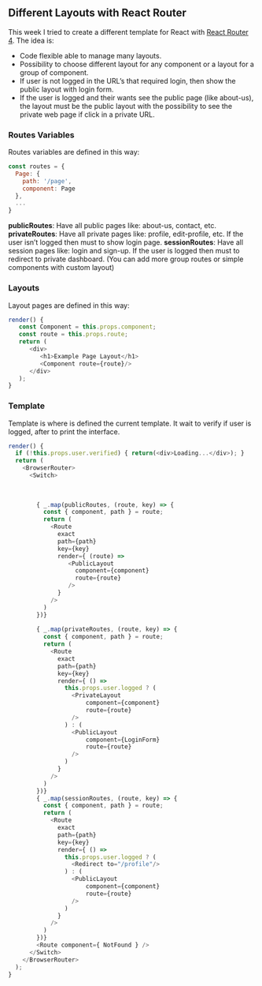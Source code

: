 ## Different Layouts with React Router

This week I tried to create a different template for React with [React Router 4](https://reacttraining.com/react-router/). The idea is:

- Code flexible able to manage many layouts.
- Possibility to choose different layout for any component or a layout for a group of component.
- If user is not logged in the URL’s that required login, then show the public layout with login form.
- If the user is logged and their wants see the public page (like about-us), the layout must be the public layout with the possibility to see the private web page if click in a private URL.

### Routes Variables

Routes variables are defined in this way:

```js
const routes = {
  Page: {
    path: '/page',
    component: Page
  },
  ...
}
```

**publicRoutes**: Have all public pages like: about-us, contact, etc. 
**privateRoutes**:  Have all private pages like: profile, edit-profile, etc. If the user isn’t logged then must to show login page.
**sessionRoutes**: Have all session pages like: login and sign-up. If the user is logged then must to redirect to private dashboard.
(You can add more group routes or simple components with custom layout)

### Layouts

Layout pages are defined in this way:
```js
render() {
   const Component = this.props.component;
   const route = this.props.route;
   return (
      <div>
         <h1>Example Page Layout</h1>
         <Component route={route}/>
      </div>
   );
}
```

### Template

Template is where is defined the current template. It wait to verify if user is logged, after to print the interface.

```js
render() {
  if (!this.props.user.verified) { return(<div>Loading...</div>); }
  return (
    <BrowserRouter>
      <Switch>
        
        
        
        { _.map(publicRoutes, (route, key) => {
          const { component, path } = route;
          return (
            <Route
              exact
              path={path}
              key={key}
              render={ (route) => 
                 <PublicLayout 
                   component={component}
                   route={route} 
                 /> 
              }
            />
          )
        })}
        
        { _.map(privateRoutes, (route, key) => {
          const { component, path } = route;
          return (
            <Route
              exact
              path={path}
              key={key}
              render={ () => 
                this.props.user.logged ? (
                  <PrivateLayout 
                      component={component}  
                      route={route}
                  />
                ) : (
                  <PublicLayout 
                      component={LoginForm} 
                      route={route}
                  />
                )
              }
            />
          )
        })}
        { _.map(sessionRoutes, (route, key) => {
          const { component, path } = route;
          return (
            <Route
              exact
              path={path}
              key={key}
              render={ () => 
                this.props.user.logged ? (
                  <Redirect to="/profile"/>
                ) : (
                  <PublicLayout 
                      component={component} 
                      route={route}
                  />
                )
              }
            />
          )
        })}
        <Route component={ NotFound } />
      </Switch>
    </BrowserRouter>
  );
}
```
